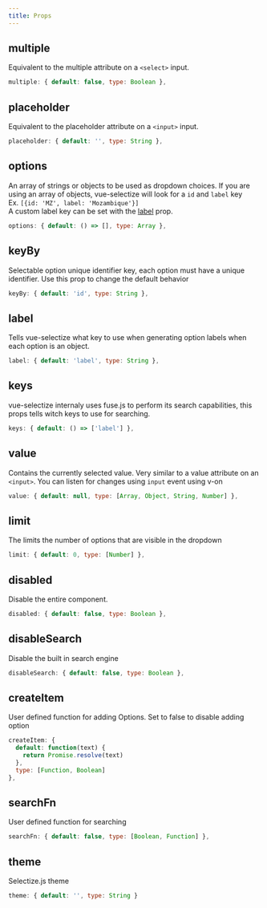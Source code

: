 ```yaml
---
title: Props
---
```


## multiple

Equivalent to the multiple attribute on a `<select>` input.

```js
multiple: { default: false, type: Boolean },
```

## placeholder

Equivalent to the placeholder attribute on a `<input>` input.

```js
placeholder: { default: '', type: String },
```

## options

An array of strings or objects to be used as dropdown choices.
If you are using an array of objects, vue-selectize will look for a `id` and `label` key  
Ex. `[{id: 'MZ', label: 'Mozambique'}]`    
A custom label key can be set with the [label](#label) prop.

```js
options: { default: () => [], type: Array },
```

## keyBy

Selectable option unique identifier key, each option must have a unique identifier.
Use this prop to change the default behavior

```js
keyBy: { default: 'id', type: String },
```

## label

Tells vue-selectize what key to use when generating option labels when each option
is an object.

```js
label: { default: 'label', type: String },
```

## keys

vue-selectize internaly uses fuse.js to perform its search capabilities, this props tells
witch keys to use for searching.

```js
keys: { default: () => ['label'] },
```

## value

Contains the currently selected value. Very similar to a value attribute on an `<input>`. You can listen for changes
using `input` event using v-on

```js
value: { default: null, type: [Array, Object, String, Number] },
```

## limit

The limits the number of options that are visible in the dropdown

```js
limit: { default: 0, type: [Number] },
```

## disabled

Disable the entire component.

```js
disabled: { default: false, type: Boolean },
```

## disableSearch

Disable the built in search engine

```js
disableSearch: { default: false, type: Boolean },
```

## createItem

User defined function for adding Options. Set to false to disable adding option

```js
createItem: {
  default: function(text) {
    return Promise.resolve(text)
  },
  type: [Function, Boolean]
},
```

## searchFn

User defined function for searching

```js
searchFn: { default: false, type: [Boolean, Function] },
```

## theme

Selectize.js theme

```js
theme: { default: '', type: String }
```


